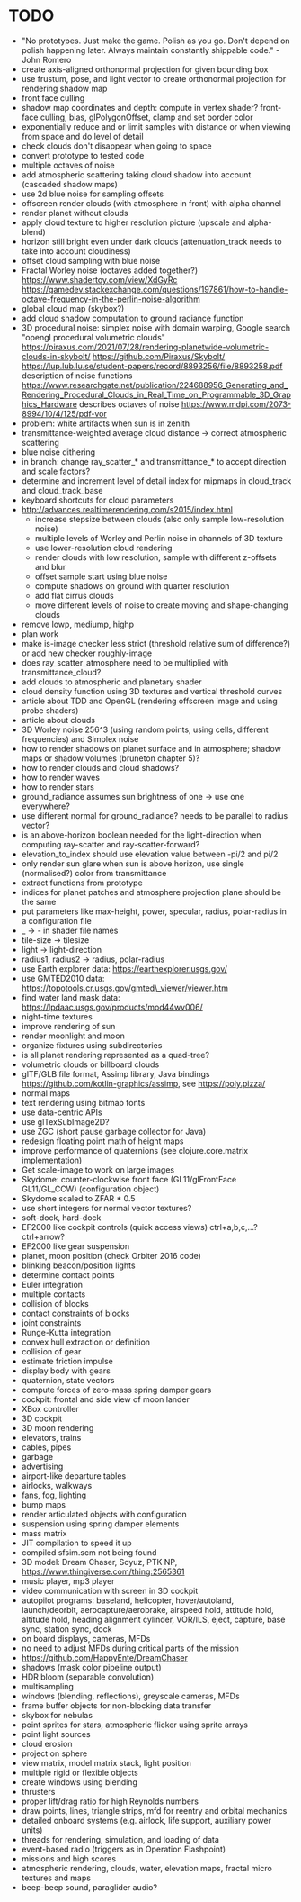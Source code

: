 # TODO
* "No prototypes. Just make the game. Polish as you go. Don't depend on polish happening later. Always maintain constantly shippable code." - John Romero
* create axis-aligned orthonormal projection for given bounding box
* use frustum, pose, and light vector to create orthonormal projection for rendering shadow map
* front face culling
* shadow map coordinates and depth: compute in vertex shader? front-face culling, bias, glPolygonOffset, clamp and set border color
* exponentially reduce and or limit samples with distance or when viewing from space and do level of detail
* check clouds don't disappear when going to space
* convert prototype to tested code
* multiple octaves of noise
* add atmospheric scattering taking cloud shadow into account (cascaded shadow maps)
* use 2d blue noise for sampling offsets
* offscreen render clouds (with atmosphere in front) with alpha channel
* render planet without clouds
* apply cloud texture to higher resolution picture (upscale and alpha-blend)
* horizon still bright even under dark clouds (attenuation\_track needs to take into account cloudiness)
* offset cloud sampling with blue noise
* Fractal Worley noise (octaves added together?)
  https://www.shadertoy.com/view/XdGyRc
  https://gamedev.stackexchange.com/questions/197861/how-to-handle-octave-frequency-in-the-perlin-noise-algorithm
* global cloud map (skybox?)
* add cloud shadow computation to ground radiance function
* 3D procedural noise: simplex noise with domain warping, Google search "opengl procedural volumetric clouds"
  https://piraxus.com/2021/07/28/rendering-planetwide-volumetric-clouds-in-skybolt/
  https://github.com/Piraxus/Skybolt/
  https://lup.lub.lu.se/student-papers/record/8893256/file/8893258.pdf    description of noise functions
  https://www.researchgate.net/publication/224688956_Generating_and_Rendering_Procedural_Clouds_in_Real_Time_on_Programmable_3D_Graphics_Hardware    describes octaves of noise
  https://www.mdpi.com/2073-8994/10/4/125/pdf-vor
* problem: white artifacts when sun is in zenith
* transmittance-weighted average cloud distance -> correct atmospheric scattering
* blue noise dithering
* in branch: change ray\_scatter\_\* and transmittance\_\* to accept direction and scale factors?
* determine and increment level of detail index for mipmaps in cloud\_track and cloud\_track\_base
* keyboard shortcuts for cloud parameters
* http://advances.realtimerendering.com/s2015/index.html
  * increase stepsize between clouds (also only sample low-resolution noise)
  * multiple levels of Worley and Perlin noise in channels of 3D texture
  * use lower-resolution cloud rendering
  * render clouds with low resolution, sample with different z-offsets and blur
  * offset sample start using blue noise
  * compute shadows on ground with quarter resolution
  * add flat cirrus clouds
  * move different levels of noise to create moving and shape-changing clouds
* remove lowp, mediump, highp
* plan work
* make is-image checker less strict (threshold relative sum of difference?) or add new checker roughly-image
* does ray\_scatter\_atmosphere need to be multiplied with transmittance\_cloud?
* add clouds to atmospheric and planetary shader
* cloud density function using 3D textures and vertical threshold curves
* article about TDD and OpenGL (rendering offscreen image and using probe shaders)
* article about clouds
* 3D Worley noise 256^3 (using random points, using cells, different frequencies) and Simplex noise
* how to render shadows on planet surface and in atmosphere; shadow maps or shadow volumes (bruneton chapter 5)?
* how to render clouds and cloud shadows?
* how to render waves
* how to render stars
* ground\_radiance assumes sun brightness of one -> use one everywhere?
* use different normal for ground\_radiance? needs to be parallel to radius vector?
* is an above-horizon boolean needed for the light-direction when computing ray-scatter and ray-scatter-forward?
* elevation\_to\_index should use elevation value between -pi/2 and pi/2
* only render sun glare when sun is above horizon, use single (normalised?) color from transmittance
* extract functions from prototype
* indices for planet patches and atmosphere projection plane should be the same
* put parameters like max-height, power, specular, radius, polar-radius in a configuration file
* \_ -> - in shader file names
* tile-size -> tilesize
* light -> light-direction
* radius1, radius2 -> radius, polar-radius
* use Earth explorer data: https://earthexplorer.usgs.gov/
* use GMTED2010 data: https://topotools.cr.usgs.gov/gmted\_viewer/viewer.htm
* find water land mask data: https://lpdaac.usgs.gov/products/mod44wv006/
* night-time textures
* improve rendering of sun
* render moonlight and moon
* organize fixtures using subdirectories
* is all planet rendering represented as a quad-tree?
* volumetric clouds or billboard clouds
* glTF/GLB file format, Assimp library, Java bindings https://github.com/kotlin-graphics/assimp, see https://poly.pizza/
* normal maps
* text rendering using bitmap fonts
* use data-centric APIs
* use glTexSubImage2D?
* use ZGC (short pause garbage collector for Java)
* redesign floating point math of height maps
* improve performance of quaternions (see clojure.core.matrix implementation)
* Get scale-image to work on large images
* Skydome: counter-clockwise front face (GL11/glFrontFace GL11/GL\_CCW) (configuration object)
* Skydome scaled to ZFAR * 0.5
* use short integers for normal vector textures?
* soft-dock, hard-dock
* EF2000 like cockpit controls (quick access views) ctrl+a,b,c,...? ctrl+arrow?
* EF2000 like gear suspension
* planet, moon position (check Orbiter 2016 code)
* blinking beacon/position lights
* determine contact points
* Euler integration
* multiple contacts
* collision of blocks
* contact constraints of blocks
* joint constraints
* Runge-Kutta integration
* convex hull extraction or definition
* collision of gear
* estimate friction impulse
* display body with gears
* quaternion, state vectors
* compute forces of zero-mass spring damper gears
* cockpit: frontal and side view of moon lander
* XBox controller
* 3D cockpit
* 3D moon rendering
* elevators, trains
* cables, pipes
* garbage
* advertising
* airport-like departure tables
* airlocks, walkways
* fans, fog, lighting
* bump maps
* render articulated objects with configuration
* suspension using spring damper elements
* mass matrix
* JIT compilation to speed it up
* compiled sfsim.scm not being found
* 3D model: Dream Chaser, Soyuz, PTK NP, https://www.thingiverse.com/thing:2565361
* music player, mp3 player
* video communication with screen in 3D cockpit
* autopilot programs: baseland, helicopter, hover/autoland, launch/deorbit, aerocapture/aerobrake, airspeed hold, attitude hold, altitude hold, heading alignment cylinder, VOR/ILS, eject, capture, base sync, station sync, dock
* on board displays, cameras, MFDs
* no need to adjust MFDs during critical parts of the mission
* https://github.com/HappyEnte/DreamChaser
* shadows (mask color pipeline output)
* HDR bloom (separable convolution)
* multisampling
* windows (blending, reflections), greyscale cameras, MFDs
* frame buffer objects for non-blocking data transfer
* skybox for nebulas
* point sprites for stars, atmospheric flicker using sprite arrays
* point light sources
* cloud erosion
* project on sphere
* view matrix, model matrix stack, light position
* multiple rigid or flexible objects
* create windows using blending
* thrusters
* proper lift/drag ratio for high Reynolds numbers
* draw points, lines, triangle strips, mfd for reentry and orbital mechanics
* detailed onboard systems (e.g. airlock, life support, auxiliary power units)
* threads for rendering, simulation, and loading of data
* event-based radio (triggers as in Operation Flashpoint)
* missions and high scores
* atmospheric rendering, clouds, water, elevation maps, fractal micro textures and maps
* beep-beep sound, paraglider audio?
